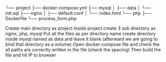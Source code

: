 └── project
├── docker-compose.yml
├── mysql
│   ├── data
│   └── init.sql
├── nginx
│   ├── default.conf
│   └── index.html
└── php
├── Dockerfile
└── process_form.php

Create main directory as project
Inside project create 3 sub directory as nginx, php, mysql
Put all the files as per directory name
create directory inside mysql named as data and leave it blank (afterward we are going to bind that directory as a volume)
Open docker-compose file and check the all paths are correctly written in the file (check the spacing)
Then build the file and hit IP to browser
